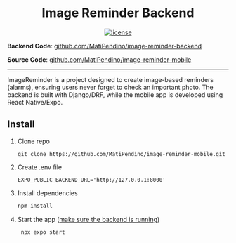 <h1 align="center">Image Reminder Backend</h1>
<p align="center">
  <a href="https://github.com/MatiPendino/image-reminder-backend/blob/main/LICENSE">
    <img src="https://img.shields.io/badge/GPL3.0-blue?label=license&labelColor=%2344ff33&color=%23fff" alt="license">
  </a>
</p>

**Backend Code**: [github.com/MatiPendino/image-reminder-backend](https://github.com/MatiPendino/image-reminder-backend)

**Source Code**: [github.com/MatiPendino/image-reminder-mobile](https://github.com/MatiPendino/image-reminder-mobile)  

---

ImageReminder is a project designed to create image-based reminders (alarms), ensuring users never forget to check an important photo. The backend is built with Django/DRF, while the mobile app is developed using React Native/Expo.

## Install

1. Clone repo
   ```
   git clone https://github.com/MatiPendino/image-reminder-mobile.git
   ```

2. Create .env file
   ```
   EXPO_PUBLIC_BACKEND_URL='http://127.0.0.1:8000'
   ```

3. Install dependencies

   ```bash
   npm install
   ```

4. Start the app ([make sure the backend is running](https://github.com/MatiPendino/image-reminder-backend))

   ```bash
    npx expo start
   ```


